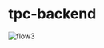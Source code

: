 # tpc-backend
![flow3](https://github.com/Web-Team-IITI-Gymkhana/tpc-backend/assets/72644006/b250b214-cd24-4ffb-bdcc-18d2178fb3d8)

